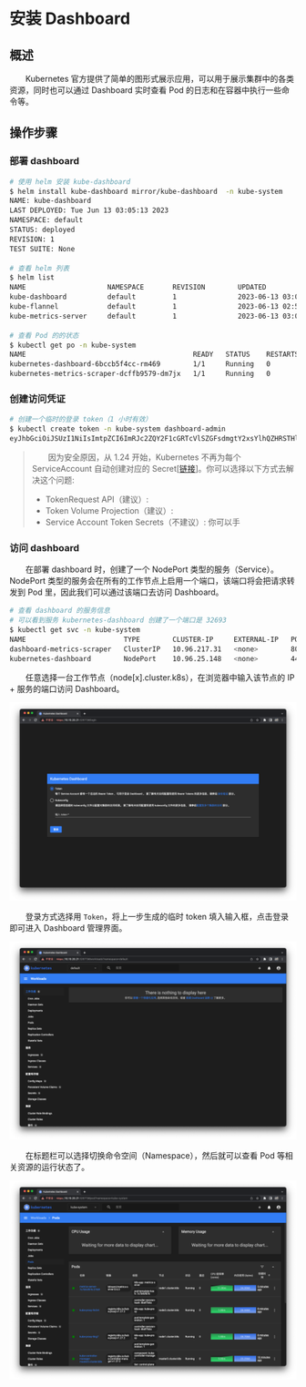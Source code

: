# 安装 Dashboard
## 概述
&emsp;&emsp;Kubernetes 官方提供了简单的图形式展示应用，可以用于展示集群中的各类资源，同时也可以通过 Dashboard 实时查看 Pod 的日志和在容器中执行一些命令等。

## 操作步骤
### 部署 dashboard

```bash
# 使用 helm 安装 kube-dashboard
$ helm install kube-dashboard mirror/kube-dashboard  -n kube-system
NAME: kube-dashboard
LAST DEPLOYED: Tue Jun 13 03:05:13 2023
NAMESPACE: default
STATUS: deployed
REVISION: 1
TEST SUITE: None

# 查看 helm 列表
$ helm list
NAME                    NAMESPACE       REVISION        UPDATED                                 STATUS          CHART                           APP VERSION
kube-dashboard          default         1               2023-06-13 03:05:13.751627052 +0800 CST deployed        kube-dashboard-2.7.0            2.7.0      
kube-flannel            default         1               2023-06-13 02:55:47.80226894 +0800 CST  deployed        kube-flannel-0.22.0             0.22.0     
kube-metrics-server     default         1               2023-06-13 03:03:08.929181082 +0800 CST deployed        kube-metrics-server-0.6.3       0.6.3

# 查看 Pod 的的状态
$ kubectl get po -n kube-system
NAME                                         READY   STATUS    RESTARTS   AGE
kubernetes-dashboard-6bccb5f4cc-rm469        1/1     Running   0          20s
kubernetes-metrics-scraper-dcffb9579-dm7jx   1/1     Running   0          20s
```

### 创建访问凭证

```bash
# 创建一个临时的登录 token（1 小时有效）
$ kubectl create token -n kube-system dashboard-admin
eyJhbGciOiJSUzI1NiIsImtpZCI6ImRJc2ZQY2F1cGRTcVlSZGFsdmgtY2xsYlhQZHRSTHlsVGZYM3BWc21nMVUifQ.eyJhdWQiOlsiaHR0cHM6Ly9rdWJlcm5ldGVzLmRlZmF1bHQuc3ZjLmNsdXN0ZXIubG9jYWwiXSwiZXhwIjoxNjg2NjAwMzcxLCJpYXQiOjE2ODY1OTY3NzEsImlzcyI6Imh0dHBzOi8va3ViZXJuZXRlcy5kZWZhdWx0LnN2Yy5jbHVzdGVyLmxvY2FsIiwia3ViZXJuZXRlcy5pbyI6eyJuYW1lc3BhY2UiOiJrdWJlcm5ldGVzLWRhc2hib2FyZCIsInNlcnZpY2VhY2NvdW50Ijp7Im5hbWUiOiJkYXNoYm9hcmQtYWRtaW4iLCJ1aWQiOiIwN2E2OTcwYi0xYWExLTRiOTEtYmVlMi00ZTA3ODFiNGFiNWQifX0sIm5iZiI6MTY4NjU5Njc3MSwic3ViIjoic3lzdGVtOnNlcnZpY2VhY2NvdW50Omt1YmVybmV0ZXMtZGFzaGJvYXJkOmRhc2hib2FyZC1hZG1pbiJ9.P8NLU0xkALch8qY5pwoPVTEkKz5N4Vw9kvh1chU5AmsVFa1bUONSXRqkHZZXPSqDVFiVYxUTdZe1RJW3Vdv8-AsRnLFrMdNwxvE6H88UpMmtywtCga5QuR2N-bXCqTqyGdZqnehJSfWGQsdxvZ-_vrUvUyLIN_2PRo94FatIQ_XS5ooZ5pV4O97uHmiP95yndfsv5sgtRR3ww_A-wSabhl-Iop-b-Ax5Ql-4sKG2v_xGjgZzpBleFiun-ZHpDHez22oH2Z2CRTzPCfhmMr8Onbb_kyMnSzV-LN2QfVcYWKA5_oRZjnkUfa5H9j55WlkeX5NHHABkMbOEN08o2MClhw
```

> &emsp;&emsp;因为安全原因，从 1.24 开始，Kubernetes 不再为每个 ServiceAccount 自动创建对应的 Secret[[链接](https://github.com/kubernetes/kubernetes/blob/master/CHANGELOG/CHANGELOG-1.24.md#urgent-upgrade-notes)]。你可以选择以下方式去解决这个问题:
>
> - TokenRequest API（建议）:
> - Token Volume Projection（建议）:
> - Service Account Token Secrets（不建议）: 你可以手

### 访问 dashboard
&emsp;&emsp;在部署 dashboard 时，创建了一个 NodePort 类型的服务（Service）。NodePort 类型的服务会在所有的工作节点上启用一个端口，该端口将会把请求转发到 Pod 里，因此我们可以通过该端口去访问 Dashboard。

```bash
# 查看 dashboard 的服务信息
# 可以看到服务 kubernetes-dashboard 创建了一个端口是 32693
$ kubectl get svc -n kube-system
NAME                        TYPE        CLUSTER-IP     EXTERNAL-IP   PORT(S)         AGE
dashboard-metrics-scraper   ClusterIP   10.96.217.31   <none>        8000/TCP        10m
kubernetes-dashboard        NodePort    10.96.25.148   <none>        443:32693/TCP   10m
```

&emsp;&emsp;任意选择一台工作节点（node[x].cluster.k8s），在浏览器中输入该节点的 IP + 服务的端口访问 Dashboard。

![](./assets/dashboard.png)

&emsp;&emsp;登录方式选择用 `Token`，将上一步生成的临时 token 填入输入框，点击登录即可进入 Dashboard 管理界面。

![](./assets/dashboard-logined.png)

&emsp;&emsp;在标题栏可以选择切换命令空间（Namespace），然后就可以查看 Pod 等相关资源的运行状态了。

![](./assets/dashboard-pod.png)